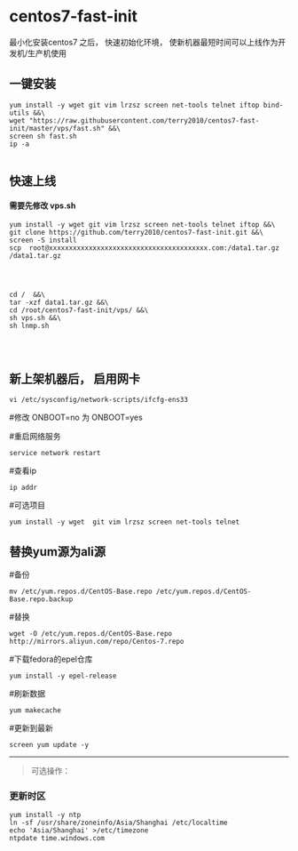 # centos7-fast-init
最小化安装centos7 之后， 快速初始化环境， 使新机器最短时间可以上线作为开发机/生产机使用

## 一键安装

```
yum install -y wget git vim lrzsz screen net-tools telnet iftop bind-utils &&\
wget "https://raw.githubusercontent.com/terry2010/centos7-fast-init/master/vps/fast.sh" &&\
screen sh fast.sh
ip -a


```
 

## 快速上线
#### 需要先修改 vps.sh  
```
yum install -y wget git vim lrzsz screen net-tools telnet iftop &&\
git clone https://github.com/terry2010/centos7-fast-init.git &&\
screen -S install
scp  root@xxxxxxxxxxxxxxxxxxxxxxxxxxxxxxxxxxxxxxxx.com:/data1.tar.gz /data1.tar.gz 




cd /  &&\
tar -xzf data1.tar.gz &&\
cd /root/centos7-fast-init/vps/ &&\
sh vps.sh &&\
sh lnmp.sh 




```


## 新上架机器后， 启用网卡
```
vi /etc/sysconfig/network-scripts/ifcfg-ens33
```

#修改 ONBOOT=no  为 ONBOOT=yes

#重启网络服务
```
service network restart
```
#查看ip
```
ip addr
```


#可选项目
```
yum install -y wget  git vim lrzsz screen net-tools telnet
```
## 替换yum源为ali源

#备份
```
mv /etc/yum.repos.d/CentOS-Base.repo /etc/yum.repos.d/CentOS-Base.repo.backup
```
#替换
```
wget -O /etc/yum.repos.d/CentOS-Base.repo http://mirrors.aliyun.com/repo/Centos-7.repo
```
#下载fedora的epel仓库
```
yum install -y epel-release
```
#刷新数据
```
yum makecache
```
#更新到最新
```
screen yum update -y
```
------
> 可选操作：

### 更新时区
```
yum install -y ntp
ln -sf /usr/share/zoneinfo/Asia/Shanghai /etc/localtime
echo 'Asia/Shanghai' >/etc/timezone
ntpdate time.windows.com

```


